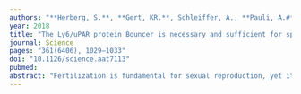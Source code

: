 ```yaml
---
authors: "**Herberg, S.**, **Gert, KR.**, Schleiffer, A., **Pauli, A.#**"
year: 2018
title: "The Ly6/uPAR protein Bouncer is necessary and sufficient for species-specific fertilization"
journal: Science
pages: "361(6406), 1029–1033"
doi: "10.1126/science.aat7113"
pubmed: 
abstract: "Fertilization is fundamental for sexual reproduction, yet its molecular mechanisms are poorly understood. We found that an oocyte-expressed Ly6/uPAR protein, which we call Bouncer, is a crucial fertilization factor in zebrafish. Membrane-bound Bouncer mediates sperm-egg binding and is thus essential for sperm entry into the egg. Remarkably, Bouncer not only is required for sperm-egg interaction but is also sufficient to allow cross-species fertilization between zebrafish and medaka, two fish species that diverged more than 200 million years ago. Our study thus identifies Bouncer as a key determinant of species-specific fertilization in fish. Bouncer’s closest homolog in tetrapods, SPACA4, is restricted to the male germline in internally fertilizing vertebrates, which suggests that our findings in fish have relevance to human biology."
---
```

